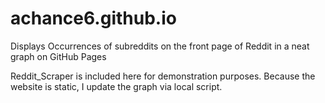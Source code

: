 # achance6.github.io
Displays Occurrences of subreddits on the front page of Reddit in a neat graph on GitHub Pages

Reddit_Scraper is included here for demonstration purposes. Because the website is static, I update the graph via local script.
